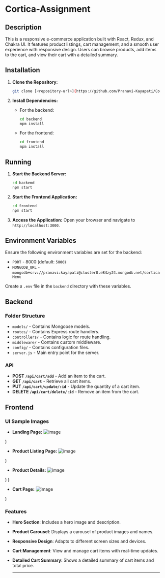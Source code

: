 # Cortica-Assignment

## Description

This is a responsive e-commerce application built with React, Redux, and Chakra UI. It features product listings, cart management, and a smooth user experience with responsive design. Users can browse products, add items to the cart, and view their cart with a detailed summary.

## Installation

1. **Clone the Repository:**
   ```bash
   git clone [<repository-url>](https://github.com/Pranavi-Kayapati/Cortica-Assignment.git)
   ```

2. **Install Dependencies:**
   - For the backend:
     ```bash
     cd backend
     npm install
     ```
   - For the frontend:
     ```bash
     cd frontend
     npm install
     ```

## Running

1. **Start the Backend Server:**
   ```bash
   cd backend
   npm start
   ```

2. **Start the Frontend Application:**
   ```bash
   cd frontend
   npm start
   ```

3. **Access the Application:**
   Open your browser and navigate to `http://localhost:3000`.

## Environment Variables

Ensure the following environment variables are set for the backend:

- `PORT` - 8000 (default: `5000`)
- `MONGODB_URL` - `mongodb+srv://pranavi:kayapati@cluster0.e84zy24.mongodb.net/corticaMenu`

Create a `.env` file in the `backend` directory with these variables.

## Backend

### Folder Structure

- `models/` - Contains Mongoose models.
- `routes/` - Contains Express route handlers.
- `controllers/` - Contains logic for route handling.
- `middleware/` - Contains custom middleware.
- `config/` - Contains configuration files.
- `server.js` - Main entry point for the server.

### API

- **POST `/api/cart/add`** - Add an item to the cart.
- **GET `/api/cart`** - Retrieve all cart items.
- **PUT `/api/cart/update/:id`** - Update the quantity of a cart item.
- **DELETE `/api/cart/delete/:id`** - Remove an item from the cart.

## Frontend

### UI Sample Images

- **Landing Page:**
![image](https://github.com/user-attachments/assets/357fcccd-67ce-4e91-8141-9971a5d756cc)
  
)

- **Product Listing Page:**
  ![image](https://github.com/user-attachments/assets/5e3aa92c-8eb4-47e1-af16-d557f6340ebf)
 
)
- **Product Details:**
  ![image](https://github.com/user-attachments/assets/dbb64111-6abe-4028-b780-8045994c6a92)
  
)
)
- **Cart Page:**
  ![image](https://github.com/user-attachments/assets/428a7287-3ce3-4674-9498-c49b017aa761)

)

### Features

- **Hero Section**: Includes a hero image and description.
- **Product Carousel**: Displays a carousel of product images and names.
- **Responsive Design**: Adapts to different screen sizes and devices.
- **Cart Management**: View and manage cart items with real-time updates.
- **Detailed Cart Summary**: Shows a detailed summary of cart items and total price.

  ----

